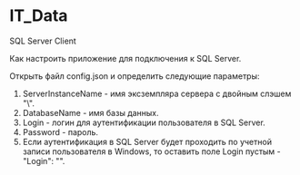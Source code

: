 # IT_Data
SQL Server Client

Как настроить приложение для подключения к SQL Server.

Открыть файл config.json и определить следующие параметры:
1) ServerInstanceName - имя эксземпляра сервера с двойным слэшем "\\\".
2) DatabaseName - имя базы данных.
3) Login - логин для аутентификации пользователя в SQL Server.
4) Password - пароль.
5) Если аутентификация в SQL Server будет проходить по учетной записи пользователя в Windows,
   то оставить поле Login пустым - "Login": "".
